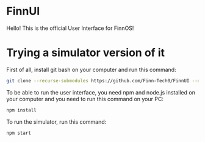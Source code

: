# FinnUI

Hello! This is the official User Interface for FinnOS!   

# Trying a simulator version of it

First of all, install git bash on your computer and run this command:
```sh
git clone --recurse-submodules https://github.com/Finn-Tech0/FinnUI --depth 1
```

To be able to run the user interface, you need npm and node.js installed on your computer and you need to run this command on your PC:
```sh
npm install
```

To run the simulator, run this command:
```sh
npm start
```